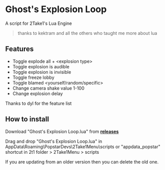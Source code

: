 # Ghost's Explosion Loop
A script for 2Take1's Lua Engine
> thanks to kektram and all the others who taught me more about lua

## Features
- Toggle explode all + \<explosion type\>
- Toggle explosion is audible
- Toggle explosion is invisible
- Toggle freeze lobby
- Toggle blamed <yourself/random/specific>
- Change camera shake value 1-100
- Change explosion delay
  
Thanks to dyl for the feature list

## How to install
Download "Ghost's Explosion Loop.lua" from [**releases**](https://github.com/GhustOne/GhostsExplodeAll/releases)

Drag and drop "Ghost's Explosion Loop.lua" in AppData\Roaming\PopstarDevs\2Take1Menu\scripts or "appdata_popstar" shortcut in 2t1 folder > 2Take1Menu > scripts

If you are updating from an older version then you can delete the old one.
